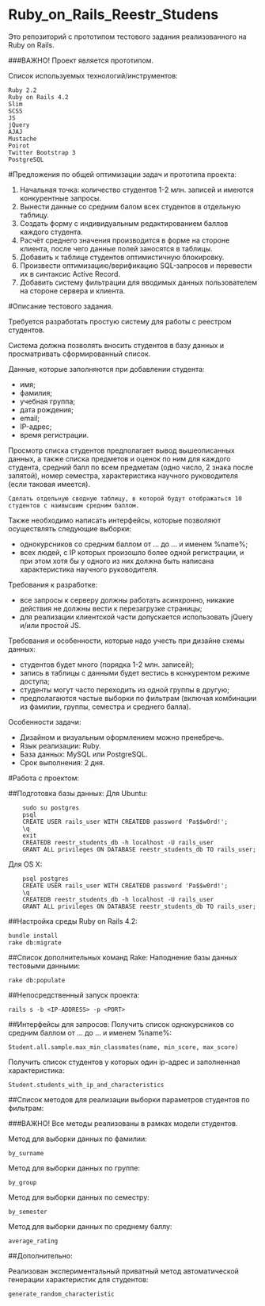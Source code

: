 # Ruby_on_Rails_Reestr_Studens
Это репозиторий с прототипом тестового задания реализованного на Ruby on Rails.

###ВАЖНО! Проект является прототипом.

Список используемых технологий/инструментов:

    Ruby 2.2
    Ruby on Rails 4.2
    Slim
    SCSS
    JS
    jQuery
    AJAJ
    Mustache
    Poirot
    Twitter Bootstrap 3
    PostgreSQL


#Предложения по общей оптимизации задач и прототипа проекта:

1. Начальная точка: количество студентов 1-2 млн. записей и имеются конкурентные запросы.
2. Вынести данные со средним балом всех студентов в отдельную таблицу.
3. Создать форму с индивидуальным редактированием баллов каждого студента.
4. Расчёт среднего значения производится в форме на стороне клиента, после чего данные полей заносятся в таблицы.
5. Добавить к таблице студентов оптимистичную блокировку.
6. Произвести оптимизацию/верификацию SQL-запросов и перевести их в синтаксис Active Record.
7. Добавить систему фильтрации для вводимых данных пользователем на стороне сервера и клиента.

#Описание тестового задания.

Требуется разработать простую систему для работы с реестром студентов.

Система должна позволять вносить студентов в базу данных и просматривать сформированный список.

Данные, которые заполняются при добавлении студента:

* имя;
* фамилия;
* учебная группа;
* дата рождения;
* email;
* IP-адрес;
* время регистрации.

Просмотр списка студентов предполагает вывод вышеописанных данных, а также списка предметов и оценок по ним для каждого студента, средний балл по всем предметам (одно число, 2 знака после запятой), номер семестра, характеристика научного руководителя (если таковая имеется).

    Сделать отдельную сводную таблицу, в которой будут отображаться 10 студентов с наивысшим средним баллом.

Также необходимо написать интерфейсы, которые позволяют осуществлять следующие выборки:

* однокурсников со средним баллом от ... до ... и именем %name%;
* всех людей, c IP которых произошло более одной регистрации, и при этом хотя бы у одного из них должна быть написана характеристика научного руководителя.

Требования к разработке:

* все запросы к серверу должны работать асинхронно, никакие действия не должны вести к перезагрузке страницы;
* для реализации клиентской части допускается использовать jQuery и/или простой JS.

Требования и особенности, которые надо учесть при дизайне схемы данных:

* студентов будет много (порядка 1-2 млн. записей);
* запись в таблицы с данными будет вестись в конкурентом режиме доступа;
* студенты могут часто переходить из одной группы в другую;
* предполагаются частые выборки по фильтрам (включая комбинации из фамилии, группы, семестра и среднего балла).

Особенности задачи:

* Дизайном и визуальным оформлением можно пренебречь.
* Язык реализации: Ruby.
* База данных: MySQL или PostgreSQL.
* Срок выполнения: 2 дня.

#Работа с проектом:

##Подготовка базы данных:
Для Ubuntu:

        sudo su postgres
        psql
        CREATE USER rails_user WITH CREATEDB password 'Pa$$w0rd!';
        \q
        exit
        CREATEDB reestr_students_db -h localhost -U rails_user
        GRANT ALL privileges ON DATABASE reestr_students_db TO rails_user;

Для OS X:

        psql postgres
        CREATE USER rails_user WITH CREATEDB password 'Pa$$w0rd!';
        \q
        CREATEDB reestr_students_db -h localhost -U rails_user
        GRANT ALL privileges ON DATABASE reestr_students_db TO rails_user;

##Настройка среды Ruby on Rails 4.2:

    bundle install
    rake db:migrate

##Список дополнительных команд Rake:
Наподнение базы данных тестовыми данными:

    rake db:populate

##Непосредственный запуск проекта:

    rails s -b <IP-ADDRESS> -p <PORT>

##Интерфейсы для запросов:
Получить список однокурсников со средним баллом от ... до ... и именем %name%:

    Student.all.sample.max_min_classmates(name, min_score, max_score)

Получить список студентов у которых один ip-адрес и заполненная характеристика:

    Student.students_with_ip_and_characteristics

##Список методов для реализации выборки параметров студентов по фильтрам:

###ВАЖНО! Все методы реализованы в рамках модели студентов.

Метод для выборки данных по фамилии:

    by_surname

Метод для выборки данных по группе:

    by_group

Метод для выборки данных по семестру:

    by_semester

Метод для выборки данных по среднему баллу:

    average_rating

##Дополнительно:

Реализован экспериментальный приватный метод автоматической генерации характеристик для студентов:

    generate_random_characteristic
